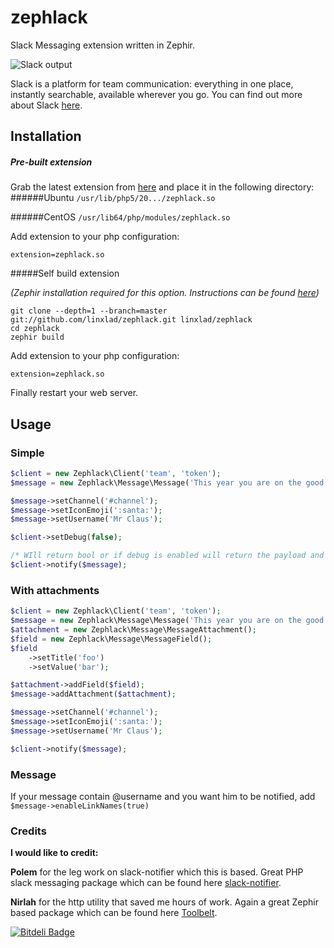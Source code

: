 zephlack
========

Slack Messaging extension written in Zephir.

![Slack output](http://i58.tinypic.com/az6q7o.png)

Slack is a platform for team communication: everything in one place, instantly searchable, available wherever you go. You can find out more about Slack [here](https://slack.com/).

## Installation
##### Pre-built extension
Grab the latest extension from [here](https://sourceforge.net/projects/zephlack/files/zephlack.so) and place it in the following directory:
######Ubuntu
`/usr/lib/php5/20.../zephlack.so`

######CentOS
`/usr/lib64/php/modules/zephlack.so`

Add extension to your php configuration:
    
    extension=zephlack.so

#####Self build extension

_(Zephir installation required for this option. Instructions can be found [here](http://zephir-lang.com/install.html#installing-zephir))_

    git clone --depth=1 --branch=master git://github.com/linxlad/zephlack.git linxlad/zephlack
    cd zephlack
    zephir build

Add extension to your php configuration:
    
    extension=zephlack.so
    
Finally restart your web server.

## Usage

### Simple

```php
$client = new Zephlack\Client('team', 'token');
$message = new Zephlack\Message\Message('This year you are on the good list');

$message->setChannel('#channel');
$message->setIconEmoji(':santa:');
$message->setUsername('Mr Claus');

$client->setDebug(false);

/* WIll return bool or if debug is enabled will return the payload and response */
$client->notify($message);
```

### With attachments

```php
$client = new Zephlack\Client('team', 'token');
$message = new Zephlack\Message\Message('This year you are on the good list');
$attachment = new Zephlack\Message\MessageAttachment();
$field = new Zephlack\Message\MessageField();
$field
    ->setTitle('foo')
    ->setValue('bar');

$attachment->addField($field);
$message->addAttachment($attachment);

$message->setChannel('#channel');
$message->setIconEmoji(':santa:');
$message->setUsername('Mr Claus');

$client->notify($message);
```

### Message

If your message contain @username and you want him to be notified, add `$message->enableLinkNames(true)`

### Credits

**I would like to credit:**

**Polem** for the leg work on slack-notifier which this is based. Great PHP slack messaging package which can be found here [slack-notifier](https://github.com/polem/slack-notifier).

**Nirlah** for the http utility that saved me hours of work. Again a great Zephir based package which can be found here [Toolbelt](https://github.com/Nirlah/Toolbelt).


[![Bitdeli Badge](https://d2weczhvl823v0.cloudfront.net/linxlad/zephlack/trend.png)](https://bitdeli.com/free "Bitdeli Badge")

